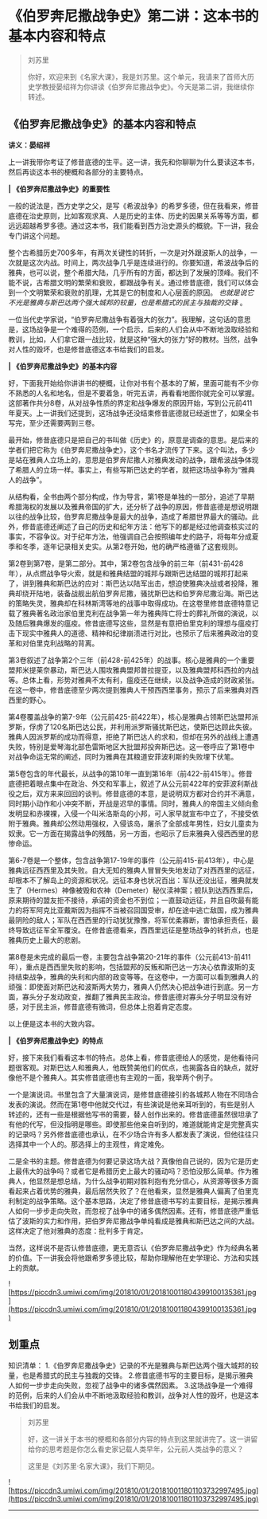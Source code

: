 # 《伯罗奔尼撒战争史》第二讲：这本书的基本内容和特点

> 刘苏里
> 
> 你好，欢迎来到《名家大课》，我是刘苏里。这个单元，我请来了首师大历史学教授晏绍祥为你讲读《伯罗奔尼撒战争史》。今天是第二讲，我继续你转述。

## 《伯罗奔尼撒战争史》的基本内容和特点

 **讲义：晏绍祥**

上一讲我带你考证了修昔底德的生平。这一讲，我先和你聊聊为什么要读这本书，然后再谈这本书的梗概和各部分的主要特点。

 **| 《伯罗奔尼撒战争史》的重要性**

一般的说法是，西方史学之父，是写《希波战争》的希罗多德，但在我看来，修昔底德在治史原则，比如客观求真、人是历史的主体、历史的因果关系等等方面，都远远超越希罗多德。通过这本书，我们能看到西方治史源头的概貌。下一讲，我会专门讲这个问题。

整个古希腊历史700多年，有两次关键性的转折，一次是对外跟波斯人的战争，一次就是这次内战。时间上，两次战争几乎是连续进行的。你要知道，希波战争后的雅典，也可以说，整个希腊大陆，几乎所有的方面，都达到了发展的顶峰。我们不能不说，古希腊文明的繁荣和衰败，都跟战争有关。通过修昔底德，我们可以体会到一个文明繁荣和衰败的肌理，尤其是它的制度和人心层面的原因。 *也就是说它不光是雅典与斯巴达两个强大城邦的较量，也是希腊式的民主与独裁的交锋* 。

一位当代史学家说，“伯罗奔尼撒战争有着强大的张力”。我理解，这句话的意思是，这场战争是一个难得的范例，一个启示，后来的人们会从中不断地汲取经验和教训，比如，人们拿它跟一战比较，就是这种“强大的张力”好的教材。当然，战争对人性的毁坏，也是修昔底德这本书给我们的启发。

 **| 《伯罗奔尼撒战争史》的基本内容**

好，下面我开始给你讲讲书的梗概，让你对书有个基本的了解，里面可能有不少你不熟悉的人名和地名，但是不要着急，听完五讲，再看看地图你就完全可以掌握。这部著作共分8卷，从对战争性质的界定和战争爆发的原因开始，写到公元前411年夏天。上一讲我们还提到，这场战争还没结束修昔底德就已经逝世了，如果全书写完，至少还需要两到三卷。

最开始，修昔底德只是把自己的书叫做《历史》的，原意是调查的意思。是后来的学者们把它称为《伯罗奔尼撒战争史》，这个书名才流传了下来。这个叫法，多少是站在雅典人立场上的，意思是伯罗奔尼撒人对雅典发动的战争，跟希波战争体现了希腊人的立场一样。事实上，有些写斯巴达史的学者，就把这场战争称为“雅典人的战争”。

从结构看，全书由两个部分构成，作为导言，第1卷是单独的一部分，追述了早期希腊海权的发展以及雅典帝国的扩大，还分析了战争的原因，修昔底德是想说明跟以往的战争比较，伯罗奔尼撒战争是最大的战争，造成了希腊世界最大的骚动。此外，修昔底德还阐述了自己的历史和纪年方法：他写下的都是经过他调查核实过的事实，不容争议。对于纪年方法，他强调自己会按照编年史的路子，将每年分成夏季和冬季，逐年记录相关史实。从第2卷开始，他的确严格遵循了这套规则。

第2卷到第7卷，是第二部分。其中，第2卷包含战争的前三年（前431-前428年），从点燃战争导火索，就是和雅典结盟的城邦与跟斯巴达结盟的城邦打起来了，讲到雅典和斯巴达的应对：斯巴达以陆军出击，想迫使雅典决战或者投降，雅典却绕开陆地，装备战舰出航伯罗奔尼撒，骚扰斯巴达和伯罗奔尼撒沿海。斯巴达的策略失灵，雅典却在科林斯湾等地的战事中取得成功。在这卷里修昔底德特意记载了雅典著名政治家伯里克利在战争第一年为雅典阵亡将士的葬礼所做的演说，以及随后雅典爆发的瘟疫。修昔底德写这些，显然是有意把伯里克利的理想与瘟疫打击下现实中雅典人的道德、精神和纪律崩溃进行对比，也预示了后来雅典政治的变革和对伯里克利战略的背离。

第3卷叙述了战争第2个三年（前428-前425年）的战事。核心是雅典的一个重要盟邦米提莱奈暴动，斯巴达人围攻雅典盟邦普拉提亚，以及雅典盟邦科西拉的内战等。总体上看，形势对雅典不太有利，瘟疫还在继续，以及战争造成的财政紧张。在这一卷中，修昔底德至少两次提到雅典人干预西西里事务，预示了后来雅典对西西里的野心。

第4卷覆盖战争的第7-9年（公元前425-前422年），核心是雅典占领斯巴达盟邦派罗斯，俘虏了120名斯巴达公民，并利用派罗斯骚扰斯巴达，使斯巴达顾此失彼。雅典人因派罗斯的成功而得意，拒绝了斯巴达人的求和，但却在另外的战线上遭遇失败，特别是爱琴海北部色雷斯地区大批盟邦投奔斯巴达。这一卷呼应了第1卷中对战争命运无常的阐述，同时为雅典在其粮道安菲波利斯的失败埋下伏笔。

第5卷包含的年代最长，从战争的第10年一直到第16年（前422-前415年）。修昔底德把着眼点集中在政治、外交和军事上，叙述了从公元前422年的安菲波利斯战役之后，双方来来回回的谈判。修昔底德的本意，是说明双方都对合约并不满意，同时期小动作和小冲突不断，开战是迟早的事情。同时，雅典人的帝国主义倾向愈发明显和赤裸裸，入侵一个叫米洛斯岛的小邦，可人家早就宣布中立了，不接受依附于雅典。雅典却公然动用强权，入侵该岛，屠杀了全部成年男性，妇女儿童卖为奴隶。它一方面在揭露战争的残酷，另一方面，也昭示了后来雅典入侵西西里的悲惨命运。

第6-7卷是一个整体，包含战争第17-19年的事件（公元前415-前413年），中心是雅典远征西西里及其失败。自大无知的雅典人冒冒失失地发动了对西西里的远征，却根本不了解岛上的资源和状况。远征本身也状况百出：军队还没出征，雅典就发生了（Hermes）神像被毁和农神（Demeter）秘仪渎神案；舰队到达西西里后，原来期待的盟友拒不接待，承诺的资金也不到位；一直鼓动远征，并且自吹最有能力的将军阿克比亚戴斯因为指挥不当被召回国受审，却在途中逃亡敌国，成为雅典最阴险的敌人；军队在西西里的行动犹犹豫豫，将军优柔寡断，害怕承担责任，最终导致远征军全军覆没。在修昔底德看来，西西里远征是整场战争的转折点，也是雅典历史上最大的悲剧。

第8卷是未完成的最后一卷，主要包含战争第20-21年的事件（公元前413-前411年），重点是西西里失败的影响，包括盟邦的反叛和斯巴达一方决心依靠波斯的支持结束战争，雅典的失利和内部的政变等等。在这卷中，一方面可以看到雅典人的顽强：即使面对斯巴达和波斯两大势力，雅典人仍然决心把战争进行到底。另一方面，寡头分子发动政变，推翻了雅典民主政治。修昔底德对寡头分子明显没有好感，对于民主派，修昔底德有微词，但总体上抱着肯定态度。

以上便是这本书的大致内容。

 **| 《伯罗奔尼撒战争史》的特点**

好，接下来我们看看这本书的特点。总体上看，修昔底德给人的感觉，是他看待问题很客观。对斯巴达人和雅典人，他既赞美他们的优点，也揭露各自的缺点，就好像他不是个雅典人。其实修昔底德也有主观的一面，我举两个例子。

一个是演说词。书里包含了大量演说词，是修昔底德接引的各城邦人物在不同场合发表的演说。然而在第1卷中他就交代过，有些演说是他亲耳听到的，有些是别人转述的，还有一些是根据他写书的需要，替人创作出来的。修昔底德虽然很坦承了有他的代写，但没指明是哪些。即使那些他亲自听到的，难道就能肯定是完整真实的记录吗？另外修昔底德也承认，在不少场合许有多人都发表了演说，但他往往只选择其中一个人的。那选择上的主观性，肯定难免。

二是全书的主题。修昔底德为何要记录这场大战？真像他自己说的，因为它是历史上最伟大的战争吗？或者它是希腊历史上最大的骚动吗？恐怕没那么简单。作为雅典人，他显然是想总结，为什么战争初期对胜利抱有充分信心，从资源等很多方面看起来占着优势的雅典，最后居然失败了？在他看来，显然是雅典人偏离了伯里克利制定的战争策略。这个基本思路，决定了修昔底德书写的主要目标，是揭示雅典人如何一步步走向失败，而忽视了战争中的诸多偶然因素。还有，修昔底德严重低估了波斯的实力和作用，把伯罗奔尼撒战争单纯看成是雅典和斯巴达之间的大战。这样决定了他对雅典的态度：批判多于肯定。

当然，这样说不是否认修昔底德，更无意否认《伯罗奔尼撒战争史》作为经典名著的价值。下一讲我会将他跟希罗多德比较，帮助你理解他在史学理论、方法和实践上的贡献。

![https://piccdn3.umiwi.com/img/201810/01/201810011804399100135361.jpg](https://piccdn3.umiwi.com/img/201810/01/201810011804399100135361.jpg)

## 划重点

知识清单：
1.《伯罗奔尼撒战争史》记录的不光是雅典与斯巴达两个强大城邦的较量，也是希腊式的民主与独裁的交锋。
2.修昔底德书写的主要目标，是揭示雅典人如何一步步走向失败，忽视了战争中的诸多偶然因素。
3.这场战争是一个难得的范例，后来的人们会从中不断地汲取经验和教训，战争对人性的毁坏，也是这本书给我们的启发。

> 刘苏里
> 
> 好，这一讲关于本书的梗概和各部分内容的特点到这里就讲完了。这一讲留给你的思考题是你怎么看史家记载人类早年，公元前人类战争的意义？
> 
> 这里是《刘苏里·名家大课》，我们下期见。

![https://piccdn3.umiwi.com/img/201810/01/201810011801103732997495.jpg](https://piccdn3.umiwi.com/img/201810/01/201810011801103732997495.jpg)

---
